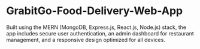 # GrabitGo-Food-Delivery-Web-App
Built using the MERN (MongoDB, Express.js, React.js, Node.js) stack, the app includes secure user authentication, an admin dashboard for restaurant management, and a responsive design optimized for all devices.
